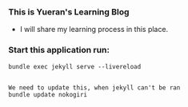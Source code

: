 ### This is Yueran's Learning Blog

- I will share my learning process in this place.



### Start this application run:
```
bundle exec jekyll serve --livereload


We need to update this, when jekyll can't be ran
bundle update nokogiri

```